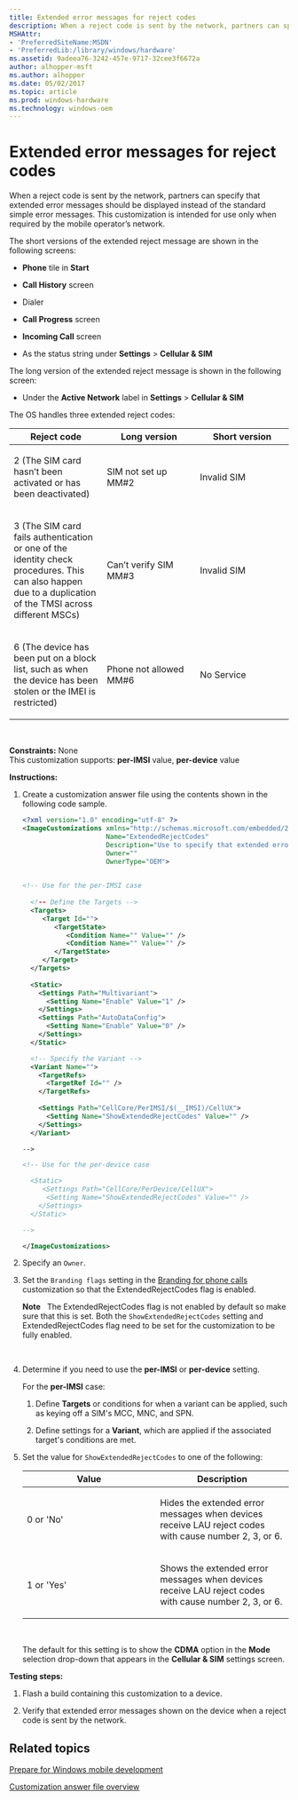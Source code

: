 ```yaml
---
title: Extended error messages for reject codes
description: When a reject code is sent by the network, partners can specify that extended error messages should be displayed instead of the standard simple error messages.
MSHAttr:
- 'PreferredSiteName:MSDN'
- 'PreferredLib:/library/windows/hardware'
ms.assetid: 9adeea76-3242-457e-9717-32cee3f6672a
author: alhopper-msft
ms.author: alhopper
ms.date: 05/02/2017
ms.topic: article
ms.prod: windows-hardware
ms.technology: windows-oem
---
```


# Extended error messages for reject codes


When a reject code is sent by the network, partners can specify that extended error messages should be displayed instead of the standard simple error messages. This customization is intended for use only when required by the mobile operator’s network.

The short versions of the extended reject message are shown in the following screens:

-   **Phone** tile in **Start**

-   **Call History** screen

-   Dialer

-   **Call Progress** screen

-   **Incoming Call** screen

-   As the status string under **Settings** &gt; **Cellular & SIM**

The long version of the extended reject message is shown in the following screen:

-   Under the **Active Network** label in **Settings** &gt; **Cellular & SIM**

The OS handles three extended reject codes:

<table>
<colgroup>
<col width="33%" />
<col width="33%" />
<col width="33%" />
</colgroup>
<thead>
<tr class="header">
<th>Reject code</th>
<th>Long version</th>
<th>Short version</th>
</tr>
</thead>
<tbody>
<tr class="odd">
<td><p>2 (The SIM card hasn’t been activated or has been deactivated)</p></td>
<td><p>SIM not set up MM#2</p></td>
<td><p>Invalid SIM</p></td>
</tr>
<tr class="even">
<td><p>3 (The SIM card fails authentication or one of the identity check procedures. This can also happen due to a duplication of the TMSI across different MSCs)</p></td>
<td><p>Can’t verify SIM MM#3</p></td>
<td><p>Invalid SIM</p></td>
</tr>
<tr class="odd">
<td><p>6 (The device has been put on a block list, such as when the device has been stolen or the IMEI is restricted)</p></td>
<td><p>Phone not allowed MM#6</p></td>
<td><p>No Service</p></td>
</tr>
</tbody>
</table>

 

<a href="" id="constraints---none"></a>**Constraints:** None  
This customization supports: **per-IMSI** value, **per-device** value

<a href="" id="instructions-"></a>**Instructions:**  
1.  Create a customization answer file using the contents shown in the following code sample.

    ```XML
    <?xml version="1.0" encoding="utf-8" ?>  
    <ImageCustomizations xmlns="http://schemas.microsoft.com/embedded/2004/10/ImageUpdate"  
                         Name="ExtendedRejectCodes"  
                         Description="Use to specify that extended error messages should be displayed instead of standard simple messages."  
                         Owner=""  
                         OwnerType="OEM"> 
      

    <!-- Use for the per-IMSI case 
      
      <!-- Define the Targets --> 
      <Targets>
         <Target Id="">
            <TargetState>
               <Condition Name="" Value="" />
               <Condition Name="" Value="" />
            </TargetState>
         </Target>
      </Targets>
      
      <Static>
        <Settings Path="Multivariant">
          <Setting Name="Enable" Value="1" />
        </Settings>
        <Settings Path="AutoDataConfig">
          <Setting Name="Enable" Value="0" />
        </Settings>
      </Static>

      <!-- Specify the Variant -->
      <Variant Name=""> 
        <TargetRefs>
          <TargetRef Id="" /> 
        </TargetRefs>
     
        <Settings Path="CellCore/PerIMSI/$(__IMSI)/CellUX">   
          <Setting Name="ShowExtendedRejectCodes" Value="" />    
        </Settings>  
      </Variant>

    -->

    <!-- Use for the per-device case

      <Static>  
         <Settings Path="CellCore/PerDevice/CellUX">  
          <Setting Name="ShowExtendedRejectCodes" Value="" />   
        </Settings>  
      </Static>

    -->

    </ImageCustomizations>
    ```

2.  Specify an `Owner`.

3.  Set the `Branding flags` setting in the [Branding for phone calls](branding-for-phone-calls.md) customization so that the ExtendedRejectCodes flag is enabled.

    **Note**  
    The ExtendedRejectCodes flag is not enabled by default so make sure that this is set. Both the `ShowExtendedRejectCodes` setting and ExtendedRejectCodes flag need to be set for the customization to be fully enabled.

     

4.  Determine if you need to use the **per-IMSI** or **per-device** setting.

    For the **per-IMSI** case:

    1.  Define **Targets** or conditions for when a variant can be applied, such as keying off a SIM's MCC, MNC, and SPN.

    2.  Define settings for a **Variant**, which are applied if the associated target's conditions are met.

5.  Set the value for `ShowExtendedRejectCodes` to one of the following:

    <table>
    <colgroup>
    <col width="50%" />
    <col width="50%" />
    </colgroup>
    <thead>
    <tr class="header">
    <th>Value</th>
    <th>Description</th>
    </tr>
    </thead>
    <tbody>
    <tr class="odd">
    <td><p>0 or 'No'</p></td>
    <td><p>Hides the extended error messages when devices receive LAU reject codes with cause number 2, 3, or 6.</p></td>
    </tr>
    <tr class="even">
    <td><p>1 or 'Yes'</p></td>
    <td><p>Shows the extended error messages when devices receive LAU reject codes with cause number 2, 3, or 6.</p></td>
    </tr>
    </tbody>
    </table>

     

    The default for this setting is to show the **CDMA** option in the **Mode** selection drop-down that appears in the **Cellular & SIM** settings screen.

<a href="" id="testing-steps-"></a>**Testing steps:**  
1.  Flash a build containing this customization to a device.

2.  Verify that extended error messages shown on the device when a reject code is sent by the network.

## Related topics

[Prepare for Windows mobile development](https://docs.microsoft.com/en-us/windows-hardware/manufacture/mobile/preparing-for-windows-mobile-development)

[Customization answer file overview](https://docs.microsoft.com/en-us/windows-hardware/customize/mobile/mcsf/customization-answer-file)
